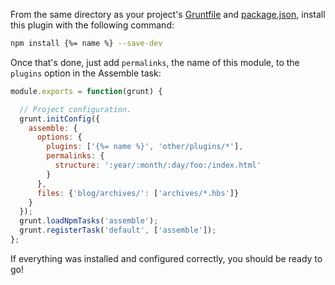 
From the same directory as your project's [Gruntfile][Getting Started] and [package.json][], install this plugin with the following command:

```bash
npm install {%= name %} --save-dev
```

Once that's done, just add `permalinks`, the name of this module, to the `plugins` option in the Assemble task:

```js
module.exports = function(grunt) {

  // Project configuration.
  grunt.initConfig({
    assemble: {
      options: {
        plugins: ['{%= name %}', 'other/plugins/*'],
        permalinks: {
          structure: ':year/:month/:day/foo:/index.html'
        }
      },
      files: {'blog/archives/': ['archives/*.hbs']}
    }
  });
  grunt.loadNpmTasks('assemble');
  grunt.registerTask('default', ['assemble']);
};
```

If everything was installed and configured correctly, you should be ready to go!

[grunt]: http://gruntjs.com/
[Getting Started]: https://github.com/gruntjs/grunt/blob/devel/docs/getting_started.md
[package.json]: https://npmjs.org/doc/json.html